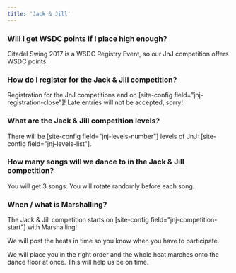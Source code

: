 ```yaml
---
title: 'Jack & Jill'
---
```


### Will I get WSDC points if I place high enough?
Citadel Swing 2017 is a WSDC Registry Event, so our JnJ competition offers WSDC points.

### How do I register for the Jack & Jill competition?
Registration for the JnJ competitions end on [site-config field="jnj-registration-close"]! Late entries will not be accepted, sorry!

### What are the Jack & Jill competition levels?
There will be [site-config field="jnj-levels-number"] levels of JnJ: [site-config field="jnj-levels-list"]. 


### How many songs will we dance to in the Jack & Jill competition?
You will get 3 songs. You will rotate randomly before each song.

### When / what is Marshalling?
The Jack & Jill competition starts on [site-config field="jnj-competition-start"] with Marshalling!

We will post the heats in time so you know when you have to participate.

We will place you in the right order and the whole heat marches onto the dance floor at once. This will help us be on time.